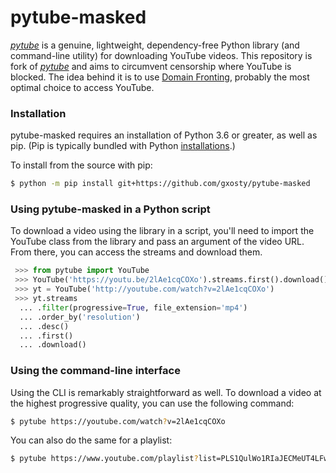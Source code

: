 # pytube-masked

[*pytube*](https://github.com/pytube/pytube) is a genuine, lightweight, dependency-free Python library (and command-line utility) for downloading YouTube videos.
This repository is fork of [*pytube*](https://github.com/pytube/pytube) and aims to circumvent censorship where YouTube is blocked. The idea behind it is to use [Domain Fronting](https://en.wikipedia.org/wiki/Domain_fronting), probably the most optimal choice to access YouTube.

### Installation

pytube-masked requires an installation of Python 3.6 or greater, as well as pip. (Pip is typically bundled with Python [installations](https://python.org/downloads).)

To install from the source with pip:

```bash
$ python -m pip install git+https://github.com/gxosty/pytube-masked
```

### Using pytube-masked in a Python script

To download a video using the library in a script, you'll need to import the YouTube class from the library and pass an argument of the video URL. From there, you can access the streams and download them.

```python
 >>> from pytube import YouTube
 >>> YouTube('https://youtu.be/2lAe1cqCOXo').streams.first().download()
 >>> yt = YouTube('http://youtube.com/watch?v=2lAe1cqCOXo')
 >>> yt.streams
  ... .filter(progressive=True, file_extension='mp4')
  ... .order_by('resolution')
  ... .desc()
  ... .first()
  ... .download()
```

### Using the command-line interface

Using the CLI is remarkably straightforward as well. To download a video at the highest progressive quality, you can use the following command:
```bash
$ pytube https://youtube.com/watch?v=2lAe1cqCOXo
```

You can also do the same for a playlist:
```bash
$ pytube https://www.youtube.com/playlist?list=PLS1QulWo1RIaJECMeUT4LFwJ-ghgoSH6n
```
